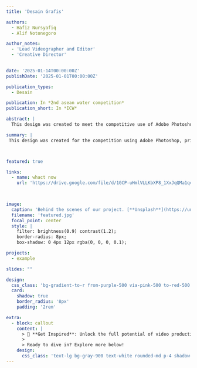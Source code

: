 ```yaml
---
title: 'Desain Grafis'

authors:
  - Hafiz Nursyafiq
  - Alif Notonegoro

author_notes:
  - 'Lead Videographer and Editor'
  - 'Creative Director'
  

date: '2025-01-14T00:00:00Z'
publishDate: '2025-01-01T00:00:00Z'

publication_types:
  - Desain

publication: In *2nd asean water competition*
publication_short: In *ICW*

abstract: |
  This design was created to meet the competitive use of Adobe Photoshop, featuring a harmonious blend of visual aesthetics, color composition and graphic elements. Various techniques such as image manipulation, lighting, typography, and visual effects are applied to create a dynamic and professional impression.

summary: |
 This design was created for the competition using Adobe Photoshop, prioritizing aesthetics, composition and professional graphic techniques.



featured: true

links:
  - name: whact now
    url: 'https://drive.google.com/file/d/1GCP-uHmlVLLKbXP8_1XxJqQMa1qc86jB/view?usp=drivesdk'
  


image:
  caption: 'Behind the scenes of our project. [**Unsplash**](https://unsplash.com/photos/pLCdAaMFLTE)'
  filename: 'featured.jpg'
  focal_point: center
  style: |
    filter: brightness(0.9) contrast(1.2);
    border-radius: 8px;
    box-shadow: 0 4px 12px rgba(0, 0, 0, 0.1);

projects:
  - example

slides: ""

design:
  css_class: 'bg-gradient-to-r from-purple-500 via-pink-500 to-red-500 text-white'
  card:
    shadow: true
    border_radius: '8px'
    padding: '2rem'

extra:
  - block: callout
    content: |
      > 🎥 **Get Inspired**: Unlock the full potential of video production and storytelling! This project serves as a stepping stone toward mastering the art of cinematic visuals.
      >
      > Ready to dive in? Explore more below!
    design:
      css_class: 'text-lg bg-gray-900 text-white rounded-md p-4 shadow-lg'
---
```

